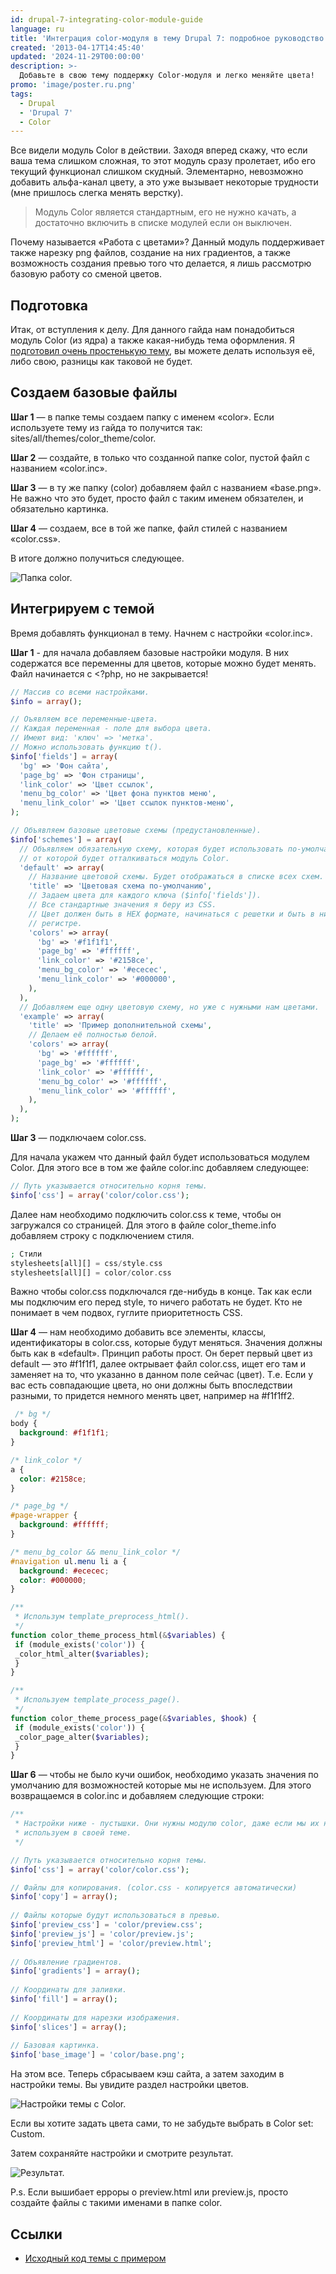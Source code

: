 ```yaml
---
id: drupal-7-integrating-color-module-guide
language: ru
title: 'Интеграция color-модуля в тему Drupal 7: подробное руководство'
created: '2013-04-17T14:45:40'
updated: '2024-11-29T00:00:00'
description: >-
  Добавьте в свою тему поддержку Color-модуля и легко меняйте цвета!
promo: 'image/poster.ru.png'
tags:
  - Drupal
  - 'Drupal 7'
  - Color
---
```


Все видели модуль Color в действии. Заходя вперед скажу, что если ваша тема
слишком сложная, то этот модуль сразу пролетает, ибо его текущий функционал
слишком скудный. Элементарно, невозможно добавить альфа-канал цвету, а это уже
вызывает некоторые трудности (мне пришлось слегка менять верстку).

> Модуль Color является стандартным, его не нужно качать, а достаточно включить
> в списке модулей если он выключен.

Почему называется «Работа с цветами»? Данный модуль поддерживает также нарезку
png файлов, создание на них градиентов, а также возможность создания превью того
что делается, я лишь рассмотрю базовую работу со сменой цветов.

## Подготовка

Итак, от вступления к делу. Для данного гайда нам понадобиться модуль Color (из
ядра) а также какая-нибудь тема оформления. Я 
[подготовил очень простенькую тему](example/start/color_theme), вы можете делать
используя её, либо свою, разницы как таковой не будет.

## Создаем базовые файлы

**Шаг 1** — в папке темы создаем папку с именем «color». Если используете тему
из гайда то получится так: sites/all/themes/color_theme/color.

**Шаг 2** — создайте, в только что созданной папке color, пустой файл с
названием «color.inc».

**Шаг 3** — в ту же папку (color) добавляем файл с названием «base.png». Не
важно что это будет, просто файл с таким именем обязателен, и обязательно
картинка.

**Шаг 4** — создаем, все в той же папке, файл стилей с названием «color.css».

В итоге должно получиться следующее.

![Папка color.](image/color_folder.png)

## Интегрируем с темой

Время добавлять функционал в тему. Начнем с настройки «color.inc».

**Шаг 1** - для начала добавляем базовые настройки модуля. В них содержатся все
переменны для цветов, которые можно будет менять. Файл начинается с <?php, но не
закрывается!

```php
// Массив со всеми настройками.
$info = array();

// Оъявляем все переменные-цвета.
// Каждая переменная - поле для выбора цвета.
// Имеют вид: 'ключ' => 'метка'.
// Можно использовать функцию t().
$info['fields'] = array(
  'bg' => 'Фон сайта',
  'page_bg' => 'Фон страницы',
  'link_color' => 'Цвет ссылок',
  'menu_bg_color' => 'Цвет фона пунктов меню',
  'menu_link_color' => 'Цвет ссылок пунктов-меню',
);
```

```php {"header":"Шаг 2 — создаем базовые цветовые схемы."}
// Объявляем базовые цветовые схемы (предустановленные).
$info['schemes'] = array(
  // Объявляем обязательную схему, которая будет использовать по-умолчанию, и 
  // от которой будет отталкиваться модуль Color.
  'default' => array(
    // Название цветовой схемы. Будет отображаться в списке всех схем.
    'title' => 'Цветовая схема по-умолчанию',
    // Задаем цвета для каждого ключа ($info['fields']).
    // Все стандартные значения я беру из CSS.
    // Цвет должен быть в HEX формате, начинаться с решетки и быть в нижнем
    // регистре.
    'colors' => array(
      'bg' => '#f1f1f1',
      'page_bg' => '#ffffff',
      'link_color' => '#2158ce',
      'menu_bg_color' => '#ececec',
      'menu_link_color' => '#000000',
    ),
  ),
  // Добавляем еще одну цветовую схему, но уже с нужными нам цветами.
  'example' => array(
    'title' => 'Пример дополнительной схемы',
    // Делаем её полностью белой.
    'colors' => array(
      'bg' => '#ffffff',
      'page_bg' => '#ffffff',
      'link_color' => '#ffffff',
      'menu_bg_color' => '#ffffff',
      'menu_link_color' => '#ffffff',
    ),
  ),
);
```

**Шаг 3** — подключаем color.css.

Для начала укажем что данный файл будет использоваться модулем Color. Для этого
все в том же файле color.inc добавляем следующее:

```php
// Путь указывается относительно корня темы.
$info['css'] = array('color/color.css');
```

Далее нам необходимо подключить color.css к теме, чтобы он загружался со
страницей. Для этого в файле color_theme.info добавляем строку с подключением
стиля.

```php
; Стили
stylesheets[all][] = css/style.css
stylesheets[all][] = color/color.css
```

Важно чтобы color.css подключался где-нибудь в конце. Так как если мы подключим
его перед style, то ничего работать не будет. Кто не понимает в чем подвох,
гуглите приоритетность CSS.

**Шаг 4** — нам необходимо добавить все элементы, классы, идентификаторы в
color.css, которые будут меняться. Значения должны быть как в «default». Принцип
работы прост. Он берет первый цвет из default — это #f1f1f1, далее октрывает
файл color.css, ищет его там и заменяет на то, что указанно в данном поле
сейчас (цвет). Т.е. Если у вас есть совпадающие цвета, но они должны быть
впоследствии разными, то придется немного менять цвет, например на #f1f1ff2.

```css
 /* bg */
body {
  background: #f1f1f1;
}

/* link_color */
a {
  color: #2158ce;
}

/* page_bg */
#page-wrapper {
  background: #ffffff;
}

/* menu_bg_color && menu_link_color */
#navigation ul.menu li a {
  background: #ececec;
  color: #000000;
}
```

```php {"header":"Шаг 5 — добавляем настройки в нашу тему. Код добавляется в template.php темы"}
/**
 * Использум template_preprocess_html().
 */
function color_theme_process_html(&$variables) {
 if (module_exists('color')) {
 _color_html_alter($variables);
 }
}

/**
 * Используем template_process_page().
 */
function color_theme_process_page(&$variables, $hook) {
 if (module_exists('color')) {
 _color_page_alter($variables);
 }
}
```

**Шаг 6** — чтобы не было кучи ошибок, необходимо указать значения по умолчанию
для возможностей которые мы не используем. Для этого возвращаемся в color.inc и
добавляем следующие строки:

```php
/**
 * Настройки ниже - пустышки. Они нужны модулю color, даже если мы их не
 * используем в своей теме.
 */

// Путь указывается относительно корня темы.
$info['css'] = array('color/color.css');

// Файлы для копирования. (color.css - копируется автоматически)
$info['copy'] = array();
 
// Файлы которые будут использоваться в превью.
$info['preview_css'] = 'color/preview.css';
$info['preview_js'] = 'color/preview.js';
$info['preview_html'] = 'color/preview.html';
 
// Объявление градиентов.
$info['gradients'] = array();
 
// Координаты для заливки.
$info['fill'] = array();
 
// Координаты для нарезки изображения.
$info['slices'] = array();
 
// Базовая картинка.
$info['base_image'] = 'color/base.png';
```

На этом все. Теперь сбрасываем кэш сайта, а затем заходим в настройки темы. Вы
увидите раздел настройки цветов.

![Настройки темы с Color.](image/settings.png)

Если вы хотите задать цвета сами, то не забудьте выбрать в Color set: Custom.

Затем сохраняйте настройки и смотрите результат.

![Результат.](image/result.png)

P.s. Если вышибает ерроры о preview.html или preview.js, просто создайте файлы с
такими именами в папке color.

## Ссылки

- [Исходный код темы с примером](example/result/color_theme)
